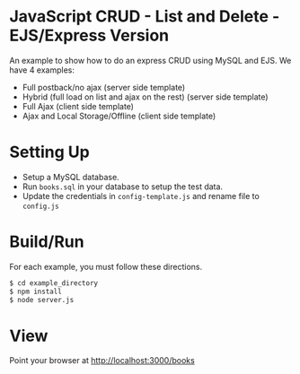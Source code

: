 # JavaScript CRUD - List and Delete - EJS/Express Version

An example to show how to do an express CRUD using MySQL and EJS.  We have 4 examples:
* Full postback/no ajax (server side template)
* Hybrid (full load on list and ajax on the rest) (server side template)
* Full Ajax (client side template)
* Ajax and Local Storage/Offline (client side template)

# Setting Up

* Setup a MySQL database.
* Run `books.sql` in your database to setup the test data.
* Update the credentials in `config-template.js` and rename file to `config.js`

# Build/Run
For each example, you must follow these directions.

```sh
$ cd example_directory
$ npm install
$ node server.js
```

# View
Point your browser at [http://localhost:3000/books](http://localhost:3000/books)

